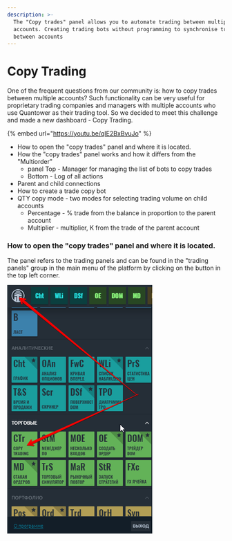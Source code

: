 ```yaml
---
description: >-
  The "Copy trades" panel allows you to automate trading between multiple
  accounts. Creating trading bots without programming to synchronise trading
  between accounts
---
```


# Copy Trading

One of the frequent questions from our community is: how to copy trades between multiple accounts? Such functionality can be very useful for proprietary trading companies and managers with multiple accounts who use Quantower as their trading tool. So we decided to meet this challenge and made a new dashboard - Copy Trading.

{% embed url="https://youtu.be/qIE2BxBvuJo" %}

* How to open the "copy trades" panel and where it is located. 
* How the "copy trades" panel works and how it differs from the "Multiorder" 
  * panel Top - Manager for managing the list of bots to copy trades 
  * Bottom - Log of all actions 
* Parent and child connections 
* How to create a trade copy bot 
* QTY copy mode - two modes for selecting trading volume on child accounts
  * Percentage - % trade from the balance in proportion to the parent account
  * Multiplier - multiplier, K from the trade of the parent account

### How to open the "copy trades" panel and where it is located.

The panel refers to the trading panels and can be found in the "trading panels" group in the main menu of the platform by clicking on the button in the top left corner.

![](../../.gitbook/assets/image%20%28331%29.png)

